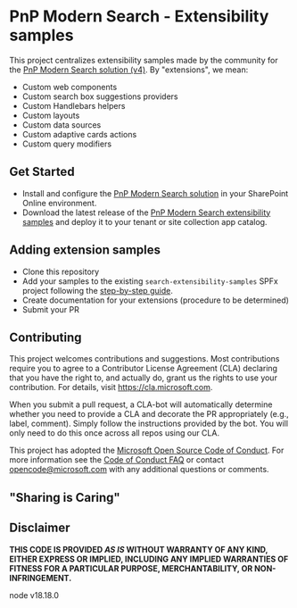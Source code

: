 # PnP Modern Search - Extensibility samples

This project centralizes extensibility samples made by the community for the [PnP Modern Search solution (v4)](https://github.com/microsoft-search/pnp-modern-search). By "extensions", we mean:

- Custom web components
- Custom search box suggestions providers
- Custom Handlebars helpers
- Custom layouts
- Custom data sources
- Custom adaptive cards actions
- Custom query modifiers

## Get Started

- Install and configure the [PnP Modern Search solution](https://microsoft-search.github.io/pnp-modern-search/installation/) in your SharePoint Online environment.
- Download the latest release of the [PnP Modern Search extensibility samples](https://github.com/microsoft-search/pnp-modern-search-extensibility-samples/releases) and deploy it to your tenant or site collection app catalog.

## Adding extension samples 

- Clone this repository
- Add your samples to the existing `search-extensibility-samples` SPFx project following the [step-by-step guide](https://microsoft-search.github.io/pnp-modern-search/extensibility/).
- Create documentation for your extensions (procedure to be determined)
- Submit your PR

## Contributing

This project welcomes contributions and suggestions. Most contributions require you to agree to a
Contributor License Agreement (CLA) declaring that you have the right to, and actually do, grant us
the rights to use your contribution. For details, visit https://cla.microsoft.com.

When you submit a pull request, a CLA-bot will automatically determine whether you need to provide
a CLA and decorate the PR appropriately (e.g., label, comment). Simply follow the instructions
provided by the bot. You will only need to do this once across all repos using our CLA.

This project has adopted the [Microsoft Open Source Code of Conduct](https://opensource.microsoft.com/codeofconduct/).
For more information see the [Code of Conduct FAQ](https://opensource.microsoft.com/codeofconduct/faq/) or
contact [opencode@microsoft.com](mailto:opencode@microsoft.com) with any additional questions or comments.

## "Sharing is Caring"

## Disclaimer

**THIS CODE IS PROVIDED *AS IS* WITHOUT WARRANTY OF ANY KIND, EITHER EXPRESS OR IMPLIED, INCLUDING ANY IMPLIED WARRANTIES OF FITNESS FOR A PARTICULAR PURPOSE, MERCHANTABILITY, OR NON-INFRINGEMENT.**

node v18.18.0
